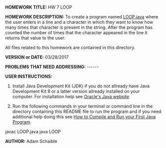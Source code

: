 **HOMEWORK TITLE:** HW 7 LOOP

**HOMEWORK DESCRIPTION:**
To create a program named  [LOOP.java](https://github.com/AdamSchaible/MSU_Denver/blob/master/CS%201050%20Computer%20Science%201%20(Spring%202017)/HW%207%20LOOP/LOOP.java) where the user enters in a line and a character in which they want to know how many times that character is present in the string. After the program has counted the number of times that the character appeared in the line it returns that value to the user.

All files related to this homework are contained in this directory.

**VERSION or DATE:** 03/28/2017

**PROBLEMS THAT NEED ADDRESSING:** ------

**USER INSTRUCTIONS:** 

1) Install Java Development Kit (JDK) if you do not allready have Java Development Kit 8 or a latter version allready installed on your computer. For installation help see [Oracle's Java website](https://www.oracle.com/java/technologies/javase-downloads.html).

2) Run the following commands in your terminal or command line in the directory containing this README file to run the program and if you need additional help doing this see [How to Compile and Run your First Java Program](https://beginnersbook.com/2013/05/first-java-program/).

javac LOOP.java
java LOOP

**AUTHOR:** Adam Schaible